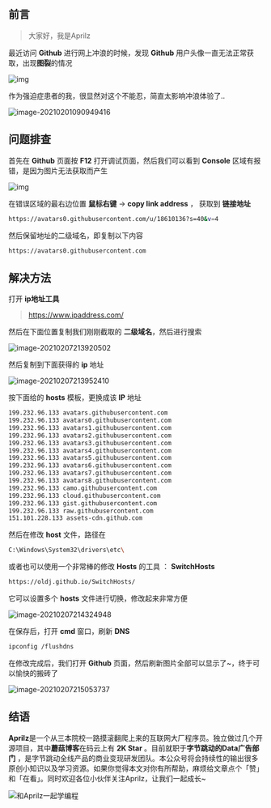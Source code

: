 ## 前言

> 大家好，我是Aprilz

最近访问 **Github** 进行网上冲浪的时候，发现 **Github** 用户头像一直无法正常获取，出现**图裂**的情况

![img](https://cdn.losey.top/blog/1575554895914.png)

作为强迫症患者的我，很显然对这个不能忍，简直太影响冲浪体验了..

![image-20210201090949416](https://cdn.losey.top/blog/image-20210201090949416.png)

## 问题排查

首先在 **Github** 页面按 **F12** 打开调试页面，然后我们可以看到 **Console** 区域有报错，是因为图片无法获取而产生

![img](https://cdn.losey.top/blog/1575555050690.png)

在错误区域的最右边位置 **鼠标右键** -> **copy link address** ， 获取到 **链接地址**

```bash
https://avatars0.githubusercontent.com/u/18610136?s=40&v=4
```

然后保留地址的二级域名，即复制以下内容

```bash
https://avatars0.githubusercontent.com
```

## 解决方法

打开 **ip地址工具**

> https://www.ipaddress.com/

然后在下面位置复制我们刚刚截取的 **二级域名**，然后进行搜索

![image-20210207213920502](https://cdn.losey.top/blog/image-20210207213920502.png)

然后复制到下面获得的 **ip** 地址

![image-20210207213952410](https://cdn.losey.top/blog/image-20210207213952410.png)

按下面给的 **hosts** 模板，更换成该 **IP** 地址

```bash
199.232.96.133 avatars.githubusercontent.com
199.232.96.133 avatars0.githubusercontent.com
199.232.96.133 avatars1.githubusercontent.com
199.232.96.133 avatars2.githubusercontent.com
199.232.96.133 avatars3.githubusercontent.com
199.232.96.133 avatars4.githubusercontent.com
199.232.96.133 avatars5.githubusercontent.com
199.232.96.133 avatars6.githubusercontent.com
199.232.96.133 avatars7.githubusercontent.com
199.232.96.133 avatars8.githubusercontent.com
199.232.96.133 camo.githubusercontent.com
199.232.96.133 cloud.githubusercontent.com
199.232.96.133 gist.githubusercontent.com
199.232.96.133 raw.githubusercontent.com
151.101.228.133 assets-cdn.github.com
```

然后在修改 **host** 文件，路径在

```bash
C:\Windows\System32\drivers\etc\
```

或者也可以使用一个非常棒的修改 **Hosts** 的工具 ： **SwitchHosts**

```bash
https://oldj.github.io/SwitchHosts/
```

它可以设置多个 **hosts** 文件进行切换，修改起来非常方便

![image-20210207214324948](https://cdn.losey.top/blog/image-20210207214324948.png)

在保存后，打开 **cmd** 窗口，刷新 **DNS**

```bash
ipconfig /flushdns
```

在修改完成后，我们打开 **Github** 页面，然后刷新图片全部可以显示了~，终于可以愉快的搬砖了

![image-20210207215053737](https://cdn.losey.top/blog/image-20210207215053737.png)

## 结语

**Aprilz**是一个从三本院校一路摸滚翻爬上来的互联网大厂程序员。独立做过几个开源项目，其中**蘑菇博客**在码云上有 **2K Star** 。目前就职于**字节跳动的Data广告部门**
，是字节跳动全线产品的商业变现研发团队。本公众号将会持续性的输出很多原创小知识以及学习资源。如果你觉得本文对你有所帮助，麻烦给文章点个「赞」和「在看」。同时欢迎各位小伙伴关注Aprilz，让我们一起成长~

![和Aprilz一起学编程](https://cdn.losey.top/blog/image-20210122092846701.png)
